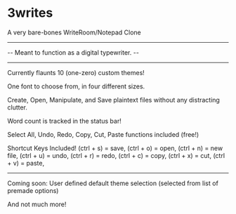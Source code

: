 # 3writes
A very bare-bones WriteRoom/Notepad Clone
________________________________________________________

-- Meant to function as a digital typewriter. --
________________________________________________________

Currently flaunts 10 (one-zero) custom themes!

One font to choose from, in four different sizes.

Create, Open, Manipulate, and Save plaintext files without any distracting clutter.

Word count is tracked in the status bar!

Select All, Undo, Redo, Copy, Cut, Paste functions included (free!)

Shortcut Keys Included!
    (ctrl + s) = save,
    (ctrl + o) = open,
    (ctrl + n) = new file,
    (ctrl + u) = undo,
    (ctrl + r) = redo,
    (ctrl + c) = copy,
    (ctrl + x) = cut,
    (ctrl + v) = paste,

________________________________________________________


Coming soon:
User defined default theme selection (selected from list of premade options)
    
And not much more!
